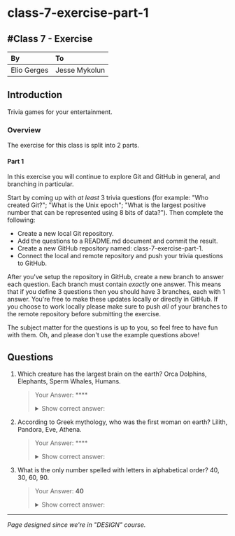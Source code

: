 # class-7-exercise-part-1
#Class 7 - Exercise
---
|By|To|
|:-------------|:--------------|
|Elio Gerges|Jesse Mykolun|

## Introduction
Trivia games for your entertainment.

### Overview
The exercise for this class is split into 2 parts.

#### Part 1
In this exercise you will continue to explore Git and GitHub in general, and branching in particular.

Start by coming up with _at least_ 3 trivia questions (for example: "Who created Git?"; "What is the Unix epoch"; "What is the largest positive number that can be represented using 8 bits of data?"). Then complete the following:

- Create a new local Git repository.
- Add the questions to a README.md document and commit the result.
- Create a new GitHub repository named: class-7-exercise-part-1.
- Connect the local and remote repository and push your trivia questions to GitHub.

After you've setup the repository in GitHub, create a new branch to answer each question. Each branch must contain *exactly* one answer. This means that if you define 3 questions then you should have 3 branches, each with 1 answer. You're free to make these updates locally or directly in GitHub. If you choose to work locally please make sure to push _all_ of your branches to the remote repository before submitting the exercise.

The subject matter for the questions is up to you, so feel free to have fun with them. Oh, and please don't use the example questions above!

## Questions
1. Which creature has the largest brain on the earth? Orca Dolphins, Elephants, Sperm Whales, Humans.
   > Your Answer: ****
   > <details>
   >  <summary>Show correct answer: </summary>
   >  <b>Sperm Whales</b> is the answer.
   > </details>

2. According to Greek mythology, who was the first woman on earth? Lilith, Pandora, Eve, Athena.
   > Your Answer: ****
   > <details>
   >  <summary>Show correct answer: </summary>
   >  <b>Pandora</b> is the answer.
   > </details>
    
3. What is the only number spelled with letters in alphabetical order? 40, 30, 60, 90.
   > Your Answer: **40**
   > <details>
   >  <summary>Show correct answer: </summary>
   >  <b>40</b> is the answer.
   > </details>

---
*Page designed since we're in "DESIGN" course.*
